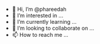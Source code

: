 - 👋 Hi, I’m @phareedah
- 👀 I’m interested in ...
- 🌱 I’m currently learning ...
- 💞️ I’m looking to collaborate on ...
- 📫 How to reach me ...

<!---
phareedah/phareedah is a ✨ special ✨ repository because its `README.md` (this file) appears on your GitHub profile.
You can click the Preview link to take a look at your changes.
--->
